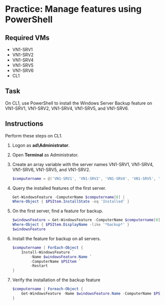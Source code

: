# Practice: Manage features using PowerShell

## Required VMs

* VN1-SRV1
* VN1-SRV2
* VN1-SRV4
* VN1-SRV5
* VN1-SRV6
* CL1

## Task

On CL1, use PowerShell to install the Windows Server Backup feature on VN1-SRV1, VN1-SRV2, VN1-SRV4, VN1-SRV5, and VN1-SRV6.

## Instructions

Perform these steps on CL1.

1. Logon as **ad\Administrator**.
1. Open **Terminal** as Administrator.
1. Create an array variable with the server names VN1-SRV1, VN1-SRV4, VN1-SRV6, VN1-SRV5, and VN1-SRV2.

    ````powershell
    $computername = @('VN1-SRV1', 'VN1-SRV2', 'VN1-SRV4', 'VN1-SRV5', 'VN1-SRV6')
    ````

1. Query the installed features of the first server.

    ````powershell
    Get-WindowsFeature -ComputerName $computername[0] | 
    Where-Object { $PSItem.InstallState -eq 'Installed' }
    ````

1. On the first server, find a feature for backup.

    ````powershell
    $windowsFeature = Get-WindowsFeature -ComputerName $computername[0] | 
    Where-Object { $PSItem.DisplayName -like '*backup*' }
    $windowsFeature
    ````

1. Install the feature for backup on all servers.

    ````powershell
    $computername | ForEach-Object { 
        Install-WindowsFeature `
            -Name $windowsFeature.Name `
            -ComputerName $PSItem `
            -Restart
    }
    ````

1. Verify the installation of the backup feature

    ````powershell
    $computername | Foreach-Object {
        Get-WindowsFeature -Name $windowsFeature.Name -ComputerName $PSItem `
    }
    ````
